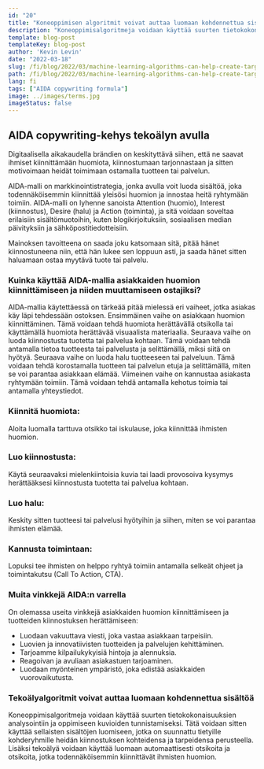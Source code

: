 ```yaml
---
id: "20"
title: "Koneoppimisen algoritmit voivat auttaa luomaan kohdennettua sisältöä"
description: "Koneoppimisalgoritmeja voidaan käyttää suurten tietokokonaisuuksien analysointiin ja oppimiseen kuvioiden tunnistamiseksi. Tätä voidaan sitten käyttää sellaisten sisältöjen luomiseen, jotka on suunnattu tietyille kohderyhmille heidän kiinnostuksen kohteidensa perusteella. Koneoppimisen avulla yritykset voivat luoda sisältöä, joka on merkityksellisempää asiakkailleen ja joka auttaa lisäämään myyntiä."
template: blog-post
templateKey: blog-post
author: 'Kevin Levin'
date: "2022-03-18"
slug: /fi/blog/2022/03/machine-learning-algorithms-can-help-create-targeted-content
path: /fi/blog/2022/03/machine-learning-algorithms-can-help-create-targeted-content
lang: fi
tags: ["AIDA copywriting formula"]
image: ../images/terms.jpg
imageStatus: false
---
```

## AIDA copywriting-kehys tekoälyn avulla

Digitaalisella aikakaudella brändien on keskityttävä siihen, että ne saavat ihmiset kiinnittämään huomiota, kiinnostumaan tarjonnastaan ja sitten motivoimaan heidät toimimaan ostamalla tuotteen tai palvelun.

AIDA-malli on markkinointistrategia, jonka avulla voit luoda sisältöä, joka todennäköisemmin kiinnittää yleisösi huomion ja innostaa heitä ryhtymään toimiin. AIDA-malli on lyhenne sanoista Attention (huomio), Interest (kiinnostus), Desire (halu) ja Action (toiminta), ja sitä voidaan soveltaa erilaisiin sisältömuotoihin, kuten blogikirjoituksiin, sosiaalisen median päivityksiin ja sähköpostitiedotteisiin.

Mainoksen tavoitteena on saada joku katsomaan sitä, pitää hänet kiinnostuneena niin, että hän lukee sen loppuun asti, ja saada hänet sitten haluamaan ostaa myytävä tuote tai palvelu.

### Kuinka käyttää AIDA-mallia asiakkaiden huomion kiinnittämiseen ja niiden muuttamiseen ostajiksi?

AIDA-mallia käytettäessä on tärkeää pitää mielessä eri vaiheet, jotka asiakas käy läpi tehdessään ostoksen. Ensimmäinen vaihe on asiakkaan huomion kiinnittäminen. Tämä voidaan tehdä huomiota herättävällä otsikolla tai käyttämällä huomiota herättävää visuaalista materiaalia. Seuraava vaihe on luoda kiinnostusta tuotetta tai palvelua kohtaan. Tämä voidaan tehdä antamalla tietoa tuotteesta tai palvelusta ja selittämällä, miksi siitä on hyötyä. Seuraava vaihe on luoda halu tuotteeseen tai palveluun. Tämä voidaan tehdä korostamalla tuotteen tai palvelun etuja ja selittämällä, miten se voi parantaa asiakkaan elämää. Viimeinen vaihe on kannustaa asiakasta ryhtymään toimiin. Tämä voidaan tehdä antamalla kehotus toimia tai antamalla yhteystiedot.

### Kiinnitä huomiota:

Aloita luomalla tarttuva otsikko tai iskulause, joka kiinnittää ihmisten huomion.


### Luo kiinnostusta:

Käytä seuraavaksi mielenkiintoisia kuvia tai laadi provosoiva kysymys herättääksesi kiinnostusta tuotetta tai palvelua kohtaan.

### Luo halu:

Keskity sitten tuotteesi tai palvelusi hyötyihin ja siihen, miten se voi parantaa ihmisten elämää.

### Kannusta toimintaan:


Lopuksi tee ihmisten on helppo ryhtyä toimiin antamalla selkeät ohjeet ja toimintakutsu (Call To Action, CTA).


### Muita vinkkejä AIDA:n varrella

On olemassa useita vinkkejä asiakkaiden huomion kiinnittämiseen ja tuotteiden kiinnostuksen herättämiseen:

- Luodaan vakuuttava viesti, joka vastaa asiakkaan tarpeisiin.
- Luovien ja innovatiivisten tuotteiden ja palvelujen kehittäminen.
- Tarjoamme kilpailukykyisiä hintoja ja alennuksia.
- Reagoivan ja avuliaan asiakastuen tarjoaminen.
- Luodaan myönteinen ympäristö, joka edistää asiakkaiden vuorovaikutusta.

### Tekoälyalgoritmit voivat auttaa luomaan kohdennettua sisältöä
Koneoppimisalgoritmeja voidaan käyttää suurten tietokokonaisuuksien analysointiin ja oppimiseen kuvioiden tunnistamiseksi. Tätä voidaan sitten käyttää sellaisten sisältöjen luomiseen, jotka on suunnattu tietyille kohderyhmille heidän kiinnostuksen kohteidensa ja tarpeidensa perusteella. Lisäksi tekoälyä voidaan käyttää luomaan automaattisesti otsikoita ja otsikoita, jotka todennäköisemmin kiinnittävät ihmisten huomion.
